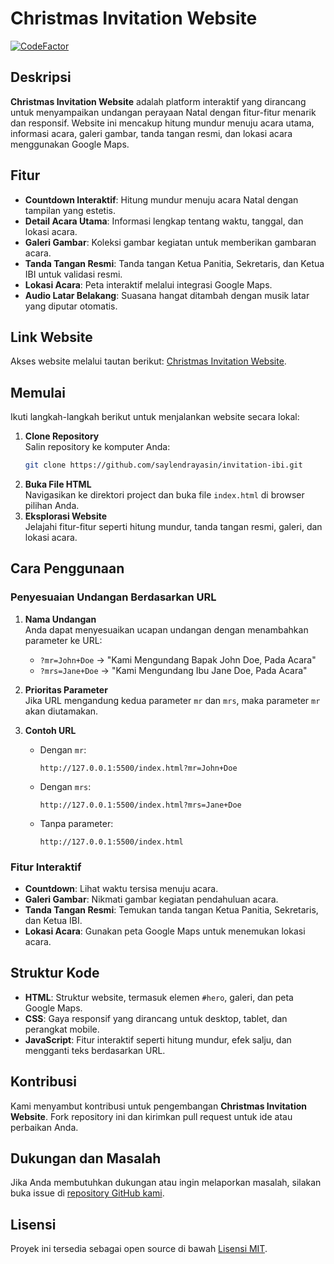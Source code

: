 # Christmas Invitation Website

[![CodeFactor](https://www.codefactor.io/repository/github/danielwidhiarto/christmasinvitationwebsite/badge)](https://www.codefactor.io/repository/github/danielwidhiarto/christmasinvitationwebsite)

## Deskripsi

**Christmas Invitation Website** adalah platform interaktif yang dirancang untuk menyampaikan undangan perayaan Natal dengan fitur-fitur menarik dan responsif. Website ini mencakup hitung mundur menuju acara utama, informasi acara, galeri gambar, tanda tangan resmi, dan lokasi acara menggunakan Google Maps.

## Fitur

- **Countdown Interaktif**: Hitung mundur menuju acara Natal dengan tampilan yang estetis.
- **Detail Acara Utama**: Informasi lengkap tentang waktu, tanggal, dan lokasi acara.
- **Galeri Gambar**: Koleksi gambar kegiatan untuk memberikan gambaran acara.
- **Tanda Tangan Resmi**: Tanda tangan Ketua Panitia, Sekretaris, dan Ketua IBI untuk validasi resmi.
- **Lokasi Acara**: Peta interaktif melalui integrasi Google Maps.
- **Audio Latar Belakang**: Suasana hangat ditambah dengan musik latar yang diputar otomatis.

## Link Website

Akses website melalui tautan berikut: [Christmas Invitation Website](https://).

## Memulai

Ikuti langkah-langkah berikut untuk menjalankan website secara lokal:

1. **Clone Repository**  
   Salin repository ke komputer Anda:
   ```bash
   git clone https://github.com/saylendrayasin/invitation-ibi.git
   ```
2. **Buka File HTML**  
   Navigasikan ke direktori project dan buka file `index.html` di browser pilihan Anda.
3. **Eksplorasi Website**  
   Jelajahi fitur-fitur seperti hitung mundur, tanda tangan resmi, galeri, dan lokasi acara.

## Cara Penggunaan

### Penyesuaian Undangan Berdasarkan URL

1. **Nama Undangan**  
   Anda dapat menyesuaikan ucapan undangan dengan menambahkan parameter ke URL:

   - `?mr=John+Doe` → "Kami Mengundang Bapak John Doe, Pada Acara"
   - `?mrs=Jane+Doe` → "Kami Mengundang Ibu Jane Doe, Pada Acara"

2. **Prioritas Parameter**  
   Jika URL mengandung kedua parameter `mr` dan `mrs`, maka parameter `mr` akan diutamakan.

3. **Contoh URL**
   - Dengan `mr`:
     ```
     http://127.0.0.1:5500/index.html?mr=John+Doe
     ```
   - Dengan `mrs`:
     ```
     http://127.0.0.1:5500/index.html?mrs=Jane+Doe
     ```
   - Tanpa parameter:
     ```
     http://127.0.0.1:5500/index.html
     ```

### Fitur Interaktif

- **Countdown**: Lihat waktu tersisa menuju acara.
- **Galeri Gambar**: Nikmati gambar kegiatan pendahuluan acara.
- **Tanda Tangan Resmi**: Temukan tanda tangan Ketua Panitia, Sekretaris, dan Ketua IBI.
- **Lokasi Acara**: Gunakan peta Google Maps untuk menemukan lokasi acara.

## Struktur Kode

- **HTML**: Struktur website, termasuk elemen `#hero`, galeri, dan peta Google Maps.
- **CSS**: Gaya responsif yang dirancang untuk desktop, tablet, dan perangkat mobile.
- **JavaScript**: Fitur interaktif seperti hitung mundur, efek salju, dan mengganti teks berdasarkan URL.

## Kontribusi

Kami menyambut kontribusi untuk pengembangan **Christmas Invitation Website**. Fork repository ini dan kirimkan pull request untuk ide atau perbaikan Anda.

## Dukungan dan Masalah

Jika Anda membutuhkan dukungan atau ingin melaporkan masalah, silakan buka issue di [repository GitHub kami](https://github.com/danielwidhiarto/christmas-invitation-website).

## Lisensi

Proyek ini tersedia sebagai open source di bawah [Lisensi MIT](LICENSE).
